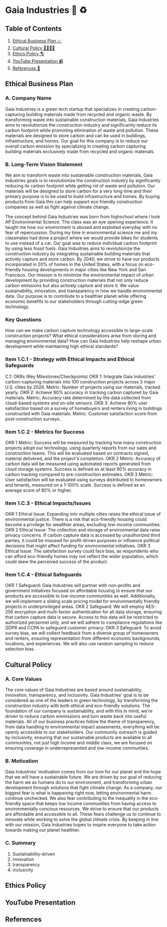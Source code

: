 # Gaia Industries 🚧 ♻
## Table of Contents
1. [Ethical Business Plan 📈](#ethical-business-plan)
2. [Cultural Policy 🫱🏽‍🫲🏾](#cultural-policy)
3. [Ethics Policy 🌎](#ethics-policy)
4. [YouTube Presentation 📹](#youtube-presentation)
5. [References 🔗](#references)


## Ethical Business Plan
### A. Company Name 
Gaia Industries is a green tech startup that specializes in creating carbon-capturing building materials made from recycled and organic waste. By transforming waste into sustainable construction materials, Gaia Industries aims to revolutionize the construction industry and significantly reduce its carbon footprint while promoting elimination of waste and pollution. These materials are designed to store carbon and can be used in buildings, infrastructure, and homes.
Our goal for this company is to reduce our overall carbon emission by specializing in creating carbon capturing building materials exclusively made from recycled and organic materials. 

### B. Long-Term Vision Statement
We aim to transform waste into sustainable construction materials, Gaia Industries goals is to revolutionize the construction industry by significantly reducing its carbon footprint while getting rid of waste and pollution. Our materials will be designed to store carbon for a very long time and their primary purpose is to be used to build infrastructure and homes. By buying products from Gaia this can help support eco friendly construction companies as well as fight against climate change.

The concept behind Gaia Industries was born from highschool where I took AP Environmental Science. The class was an eye opening experience. It taught me how our environment is abused and exploited everyday with no fear of repercussion. During my time in environmental science me and my classmates had done a project where we would provide bikes for students to use instead of a car. Our goal was to reduce individual carbon footprint by using less fossil fuels. 
Gaia Industries aims to revolutionize the construction industry by integrating sustainable building materials that actively capture and store carbon. By 2040, we strive to have our products incorporated in 20% of homes in the United States, with a focus on eco-friendly housing developments in major cities like New York and San Francisco.
Our mission is to minimize the environmental impact of urban development by providing construction materials that not only reduce carbon emissions but also actively capture and store it. We value sustainability, innovation, and transparency in how we handle environmental data. Our purpose is to contribute to a healthier planet while offering economic benefits to our stakeholders through cutting-edge green technology.

### Key Questions
How can we make carbon capture technology accessible to large-scale construction projects?
What ethical considerations arise from storing and managing environmental data?
How can Gaia Industries help reshape urban development while maintaining high ethical standards?

### Item 1.C.1 - Strategy with Ethical Impacts and Ethical Safeguards
C.1: OKRs (Key Milestones/Checkpoints)
OKR 1: Integrate Gaia Industries’ carbon-capturing materials into 100 construction projects across 3 major U.S. cities by 2026.
Metric: Number of projects using our materials, tracked yearly.
OKR 2: Achieve 90% accuracy in tracking carbon captured by Gaia materials.
Metric: Accuracy rate determined by the data collected from cloud-based systems and on-site sensors.
OKR 3: Achieve 80% user satisfaction based on a survey of homebuyers and renters living in buildings constructed with Gaia materials.
Metric: Customer satisfaction score from post-construction surveys.

### Item 1.C.2 - Metrics for Success
OKR 1 Metric: Success will be measured by tracking how many construction projects adopt our technology, using quarterly reports from our sales and construction teams. This will be evaluated based on contracts signed, material delivered, and the project's completion.
OKR 2 Metric: Accuracy of carbon data will be measured using automated reports generated from cloud storage systems. Success is defined as at least 90% accuracy in carbon tracking compared to pre-construction estimates.
OKR 3 Metric: User satisfaction will be evaluated using surveys distributed to homeowners and tenants, measured on a 1-100% scale. Success is defined as an average score of 80% or higher.

### Item 1.C.3 - Ethical Impacts/Issues
OKR 1 Ethical Issue: Expanding into multiple cities raises the ethical issue of environmental justice. There is a risk that eco-friendly housing could become a privilege for wealthier areas, excluding low-income communities.
OKR 2 Ethical Issue: The collection and storage of environmental data raise privacy concerns. If carbon capture data is accessed by unauthorized third parties, it could be misused for profit-driven purposes or influence political decisions that might affect funding for environmental initiatives.
OKR 3 Ethical Issue: The satisfaction survey could face bias, as respondents who can afford eco-friendly homes may not reflect the wider population, which could skew the perceived success of the product.

### Item 1.C.4 - Ethical Safeguards
OKR 1 Safeguard: Gaia Industries will partner with non-profits and government initiatives focused on affordable housing to ensure that our products are accessible to low-income communities as well. Additionally, we will implement a sliding scale pricing model for environmentally friendly projects in underprivileged areas.
OKR 2 Safeguard: We will employ AES-256 encryption and multi-factor authentication for all data storage, ensuring that carbon capture data is secure. Access to this data will be restricted to authorized personnel only, and we will adhere to compliance regulations like GDPR and CCPA to safeguard customer privacy.
OKR 3 Safeguard: To avoid survey bias, we will collect feedback from a diverse group of homeowners and renters, ensuring representation from different economic backgrounds, locations, and experiences. We will also use random sampling to reduce selection bias.


## Cultural Policy
### A. Core Values
The core values of Gaia Industries are based around sustainability, innovation, transparency, and inclusivity. Gaia Industries' goal is to be considered as one of the leaders in green technology, by transforming the construction industry with both ethical and eco-friendly solutions. The foundation of our company is sustainability, and with this in mind, we're driven to reduce carbon emmissions and turn waste back into useful materials. All of our business practices follow the theme of transparency, from data handling to environmental impact assesments, everything will be openly accessible to our stakeholders. Our community outreach is guided by inclusivity, ensuring that our sustainable products are available to all communities, not just high income and middle class, we are focused on ensuring coverage in underrepresented and low-income communties.

### B. Motivation
Gaia Industries' motivation comes from our love for our planet and the hope that we will have a sustainable future. We are driven by our goal of reducing the harm we as humans do to our environment, and transforming urban development through solutions that fight climate change. As a company, our biggest fear is what is happening right now, letting environmental harm continue unchecked. We also fear contributing to the inequality in the eco-friendly space that keeps low income communities from having access to environmentally concious resources. We strive to ensure that our products are affordable and accessible to all. These fears challenge us to continue to innovate while working to solve the global climate crisis. By keeping in line with our mission, Gaia Industries hopes to inspire everyone to take action towards making our planet healthier.

### C. Summary
1. Sustainability-driven
2. innovation
3. transparency
4. inclusivity


## Ethics Policy
## YouTube Presentation
## References
